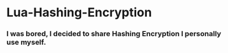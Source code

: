 # Lua-Hashing-Encryption
### I was bored, I decided to share Hashing Encryption I personally use myself.
